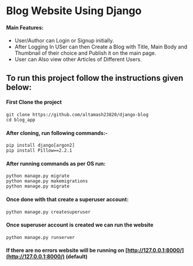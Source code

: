 # Blog Website Using Django

#### Main Features:
* User/Author can Login or Signup initially.
* After Logging In USer can then Create a Blog with Title, Main Body and Thumbnail of their choice and  Publish it on the main page.
* User can Also view other Articles of Different Users. 

## To run this project follow the instructions given below:

#### First Clone the project
```
git clone https://github.com/altamash23820/django-blog
cd blog_app
```

#### After cloning, run following commands:-
```
pip install django[argon2]
pip install Pillow==2.2.1
```
#### After running commands as per OS run:
```
python manage.py migrate
python manage.py makemigrations
python manage.py migrate
```

#### Once done with that create a superuser account:
```
python manage.py createsuperuser
```

#### Once superuser account is created we can run the website
```
python manage.py runserver
```

#### If there are no errors website will be running on [http://127.0.0.1:8000/](http://127.0.0.1:8000/) (default)